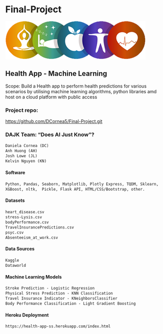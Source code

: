 # Final-Project

![Logo](HealthApp/images/HealthAppLogo.png)  

## Health App - Machine Learning  


Scope: Build a Health app to perform health predictions for various scenarios by utilising machine learning algorithms, python libraries amd host on a cloud platform with public access

### Project repo: 
https://github.com/DCornea5/Final-Project.git

### DAJK Team: “Does AI Just Know”? 
    Daniela Cornea (DC)
    Anh Huong (AH)
    Josh Lowe (JL)
    Kelvin Nguyen (KN)

#### Software
    Python, Pandas, Seaborn, Matplotlib, Plotly Express, TQDM, Sklearn,  XGBoost, nltk,  Pickle, Flask API, HTML/CSS/Bootstrap, other.
      

#### Datasets
    heart_disease.csv  
    stress-Lysis.csv
    bodyPerformance.csv
    TravelInsurancePredictions.csv
    psyc.csv
    Absenteeism_at_work.csv 

#### Data Sources
    Kaggle
    Dataworld

#### Machine Learning Models  
    Stroke Prediction - Logistic Regression 
    Physical Stress Prediction - KNN Classification
    Travel Insurance Indicator - KNeighborsClassifier
    Body Performance Classification - Light Gradient Boosting

  
#### Heroku Deployment 
    https://health-app-ss.herokuapp.com/index.html

 










